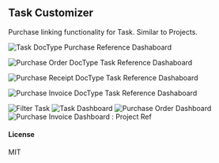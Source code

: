 ## Task Customizer

Purchase linking functionality for Task. Similar to Projects.

![Task DocType Purchase Reference Dashaboard](/assets/img/TaskPurchaseReferenceDashboard.png "Task DocType Purchase Reference Dashaboard")

![Purchase Order DocType Task Reference Dashaboard](/assets/img/PurchaseOrderTaskLinkDashabord.png "Purchase Order DocType Task Reference Dashaboard")

![Purchase Receipt DocType Task Reference Dashaboard](/assets/img/PurchaseReceiptTaskLinkDashboard.png "Purchase Receipt DocType Task Reference Dashaboard")

![Purchase Invoice DocType Task Reference Dashaboard](/assets/img/PurchaseInvoiceTaskLinkDashboard.png "Purchase Invoice DocType Task Reference Dashaboard")


![Filter Task](https://github.com/ashish-greycube/task_customizer/blob/task_customizer/filter_task.png)
![Task Dashboard](https://github.com/ashish-greycube/task_customizer/blob/task_customizer/task_dashboard.png)
![Purchase Order Dashboard](https://github.com/ashish-greycube/task_customizer/blob/task_customizer/purchase_order_dashboard.png)
![Purchase Invoice Dashboard : Project Ref](https://github.com/ashish-greycube/task_customizer/blob/task_customizer/purchase_invoice_dashboard_project_ref.png)
#### License

MIT